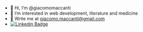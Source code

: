 - 👋 Hi, I’m @giacomomaccanti
- 👀 I’m interested in web development, literature and medicine
- 📧 Write me at giacomo.maccanti@gmail.com
- <a href="https://www.linkedin.com/in/giacomomaccanti/" title="Connect on LinkedIn" rel="nofollow"><img src="https://camo.githubusercontent.com/528b4d7c67b324a297aebbc55f11866239ddaded911b65d31f97c58642e42764/68747470733a2f2f696d672e736869656c64732e696f2f62616467652f2d4e6174616e253230436965706c696e736b692d3030373262313f7374796c653d666c6174266c6f676f3d4c696e6b6564696e266c6f676f436f6c6f723d7768697465" alt="Linkedin Badge" data-canonical-src="https://img.shields.io/badge/-Giacomo%20Maccanti-0072b1?style=flat&amp;logo=Linkedin&amp;logoColor=white" style="max-width: 100%;"></a>

<!---
giacomomaccanti/giacomomaccanti is a ✨ special ✨ repository because its `README.md` (this file) appears on your GitHub profile.
You can click the Preview link to take a look at your changes.
--->
